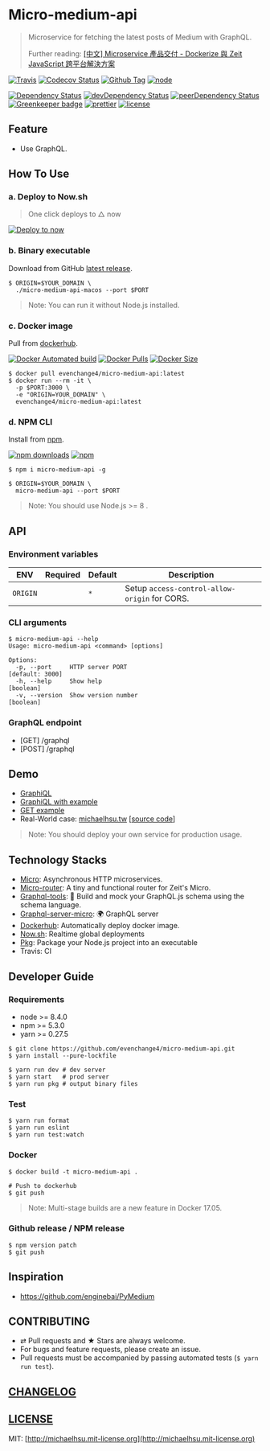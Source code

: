 # Micro-medium-api
> Microservice for fetching the latest posts of Medium with GraphQL.
>
> Further reading: [\[中文\] Microservice 產品交付 - Dockerize 與 Zeit JavaScript 跨平台解決方案](https://medium.com/@evenchange4/microservice-%E7%94%A2%E5%93%81%E4%BA%A4%E4%BB%98-9f2954c7167d)

[![Travis][travis-badge]][travis]
[![Codecov Status][codecov-badge]][codecov]
[![Github Tag][githubTag-badge]][githubTag]
[![node][node]]()

[![Dependency Status][dependency-badge]][dependency]
[![devDependency Status][devDependency-badge]][devDependency]
[![peerDependency Status][peerDependency-badge]][peerDependency]
[![Greenkeeper badge][greenkeeper-badge]][greenkeeper]
[![prettier][prettier-badge]][prettier]
[![license][license-badge]][license]

## Feature

- Use GraphQL.

## How To Use

### a. Deploy to Now.sh

> One click deploys to △ now

[![Deploy to now](https://deploy.now.sh/static/button.svg)](https://deploy.now.sh/?repo=https://github.com/evenchange4/micro-medium-api&env=ORIGIN)

### b. Binary executable

Download from GitHub [latest release](https://github.com/evenchange4/micro-medium-api/releases/latest).

```
$ ORIGIN=$YOUR_DOMAIN \
  ./micro-medium-api-macos --port $PORT
```

> Note: You can run it without Node.js installed.

### c. Docker image

Pull from [dockerhub][dockerhub].

[![Docker Automated build][dockerhub-auto-badge]][dockerhub]
[![Docker Pulls][dockerPulls-badge]][dockerhub]
[![Docker Size][dockerSize-badge]][dockerSize]

```
$ docker pull evenchange4/micro-medium-api:latest
$ docker run --rm -it \
  -p $PORT:3000 \
  -e "ORIGIN=YOUR_DOMAIN" \
  evenchange4/micro-medium-api:latest
```

### d. NPM CLI
 
Install from [npm][npm].
 
[![npm downloads][npm-downloads]][npm]
[![npm][npm-badge]][npm]
 
```
$ npm i micro-medium-api -g
 
$ ORIGIN=$YOUR_DOMAIN \
  micro-medium-api --port $PORT
```
 
> Note: You should use Node.js >= 8 .


## API

### Environment variables

| **ENV**   | **Required**  | **Default**  | **Description** |
| --------- | --------- | --------- | --------- |
| `ORIGIN`  |  | `*` | Setup `access-control-allow-origin` for CORS. |

### CLI arguments

```
$ micro-medium-api --help
Usage: micro-medium-api <command> [options]
 
Options:
  -p, --port     HTTP server PORT                                [default: 3000]
  -h, --help     Show help                                             [boolean]
  -v, --version  Show version number                                   [boolean]
```

### GraphQL endpoint

- [GET] /graphql
- [POST] /graphql

## Demo

- [GraphiQL](https://micro-medium-api.now.sh/graphiql)
- [GraphiQL with example](https://micro-medium-api.now.sh/graphiql?query=query%20PostQuery(%24username%3A%20String!%2C%20%24limit%3A%20Int!)%7B%0A%20%20posts(username%3A%20%24username%2C%20limit%3A%20%24limit)%20%7B%0A%20%20%20%20title%0A%20%20%20%20firstPublishedAt%0A%20%20%20%20url%0A%20%20%20%20content%20%7B%0A%20%20%20%20%20%20subtitle%0A%20%20%20%20%7D%0A%20%20%7D%0A%20%20%0A%20%20user(username%3A%20%24username)%20%7B%0A%20%20%20%20username%0A%20%20%20%20name%0A%20%20%20%20bio%0A%20%20%7D%0A%7D%0A&variables=%7B%0A%20%20"username"%3A%20"evenchange4"%2C%0A%20%20"limit"%3A%20100%0A%7D&operationName=PostQuery)
- [GET example](https://micro-medium-api.now.sh/graphql?query=query%20PostQuery(%24username%3A%20String!%2C%20%24limit%3A%20Int!)%7B%0A%20%20posts(username%3A%20%24username%2C%20limit%3A%20%24limit)%20%7B%0A%20%20%20%20title%0A%20%20%20%20firstPublishedAt%0A%20%20%20%20url%0A%20%20%20%20content%20%7B%0A%20%20%20%20%20%20subtitle%0A%20%20%20%20%7D%0A%20%20%7D%0A%20%20%0A%20%20user(username%3A%20%24username)%20%7B%0A%20%20%20%20username%0A%20%20%20%20name%0A%20%20%20%20bio%0A%20%20%7D%0A%7D%0A&variables=%7B%0A%20%20"username"%3A%20"evenchange4"%2C%0A%20%20"limit"%3A%20100%0A%7D&operationName=PostQuery)
- Real-World case:  [michaelhsu.tw](https://michaelhsu.tw/) [[source code](https://github.com/evenchange4/michaelhsu.tw)]

> Note: You should deploy your own service for production usage.

## Technology Stacks

- [Micro](https://github.com/zeit/micro): Asynchronous HTTP microservices.
- [Micro-router](https://github.com/pedronauck/micro-router): A tiny and functional router for Zeit's Micro.
- [Graphql-tools](https://github.com/apollographql/graphql-tools): 🔧 Build and mock your GraphQL.js schema using the schema language.
- [Graphql-server-micro](https://github.com/apollographql/apollo-server/tree/master/packages/graphql-server-micro): 🌍 GraphQL server
- [Dockerhub][dockerhub]: Automatically deploy docker image.
- [Now.sh](https://zeit.co/now): Realtime global deployments
- [Pkg](https://github.com/zeit/pkg): Package your Node.js project into an executable
- Travis: CI

## Developer Guide

### Requirements

-   node >= 8.4.0
-   npm >= 5.3.0
-   yarn >= 0.27.5

```
$ git clone https://github.com/evenchange4/micro-medium-api.git
$ yarn install --pure-lockfile

$ yarn run dev # dev server
$ yarn start   # prod server
$ yarn run pkg # output binary files
```

### Test

```
$ yarn run format
$ yarn run eslint
$ yarn run test:watch
```

### Docker

```
$ docker build -t micro-medium-api .

# Push to dockerhub
$ git push
```

> Note: Multi-stage builds are a new feature in Docker 17.05.
 
### Github release / NPM release
 
```
$ npm version patch
$ git push
```
 
## Inspiration

- https://github.com/enginebai/PyMedium

## CONTRIBUTING

*   ⇄ Pull requests and ★ Stars are always welcome.
*   For bugs and feature requests, please create an issue.
*   Pull requests must be accompanied by passing automated tests (`$ yarn run test`).

## [CHANGELOG](CHANGELOG.md)

## [LICENSE](LICENSE)

MIT: [http://michaelhsu.mit-license.org](http://michaelhsu.mit-license.org)

[travis-badge]: https://img.shields.io/travis/evenchange4/micro-medium-api/master.svg?style=flat-square
[travis]: https://travis-ci.org/evenchange4/micro-medium-api
[codecov-badge]: https://img.shields.io/codecov/c/github/evenchange4/micro-medium-api.svg?style=flat-square
[codecov]: https://codecov.io/github/evenchange4/micro-medium-api?branch=master
[node]: https://img.shields.io/node/v/micro-medium-api.svg?style=flat-square
[npm-badge]: https://img.shields.io/npm/v/micro-medium-api.svg?style=flat-square
[npm]: https://www.npmjs.com/package/micro-medium-api
[npm-downloads]: https://img.shields.io/npm/dt/micro-medium-api.svg?style=flat-square
[dependency-badge]: https://david-dm.org/evenchange4/micro-medium-api.svg?style=flat-square
[dependency]: https://david-dm.org/evenchange4/micro-medium-api
[devDependency-badge]: https://david-dm.org/evenchange4/micro-medium-api/dev-status.svg?style=flat-square
[devDependency]: https://david-dm.org/evenchange4/micro-medium-api#info=devDependencies
[peerDependency-badge]: https://david-dm.org/evenchange4/micro-medium-api/peer-status.svg?style=flat-square
[peerDependency]: https://david-dm.org/evenchange4/micro-medium-api#info=peerDependencies
[githubTag-badge]: https://img.shields.io/github/tag/evenchange4/micro-medium-api.svg?style=flat-square
[githubTag]: ./CHANGELOG.md
[license-badge]: https://img.shields.io/github/license/evenchange4/micro-medium-api.svg?style=flat-square
[license]: http://michaelhsu.mit-license.org/
[greenkeeper-badge]: https://badges.greenkeeper.io/evenchange4/micro-medium-api.svg
[greenkeeper]: https://greenkeeper.io/
[dockerhub-auto-badge]: https://img.shields.io/docker/automated/evenchange4/micro-medium-api.svg?style=flat-square
[dockerhub]: https://hub.docker.com/r/evenchange4/micro-medium-api/
[dockerPulls-badge]: https://img.shields.io/docker/pulls/evenchange4/micro-medium-api.svg?style=flat-square
[dockerSize]: https://microbadger.com/images/evenchange4/micro-medium-api
[dockerSize-badge]: https://images.microbadger.com/badges/image/evenchange4/micro-medium-api.svg
[prettier-badge]: https://img.shields.io/badge/styled_with-prettier-ff69b4.svg?style=flat-square
[prettier]: https://github.com/prettier/prettier
